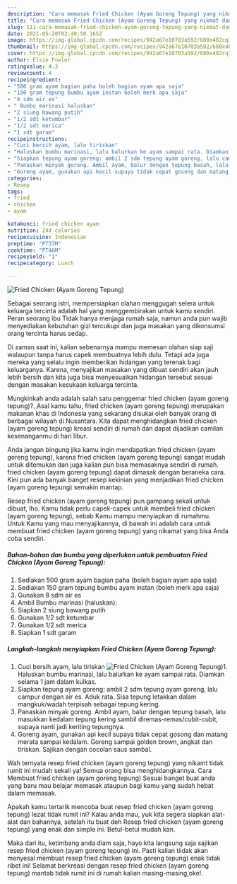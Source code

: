```yaml
---
description: "Cara memasak Fried Chicken (Ayam Goreng Tepung) yang nikmat dan Mudah Dibuat"
title: "Cara memasak Fried Chicken (Ayam Goreng Tepung) yang nikmat dan Mudah Dibuat"
slug: 111-cara-memasak-fried-chicken-ayam-goreng-tepung-yang-nikmat-dan-mudah-dibuat
date: 2021-05-20T02:49:50.165Z
image: https://img-global.cpcdn.com/recipes/942a67e10703a592/680x482cq70/fried-chicken-ayam-goreng-tepung-foto-resep-utama.jpg
thumbnail: https://img-global.cpcdn.com/recipes/942a67e10703a592/680x482cq70/fried-chicken-ayam-goreng-tepung-foto-resep-utama.jpg
cover: https://img-global.cpcdn.com/recipes/942a67e10703a592/680x482cq70/fried-chicken-ayam-goreng-tepung-foto-resep-utama.jpg
author: Elsie Fowler
ratingvalue: 4.3
reviewcount: 4
recipeingredient:
- "500 gram ayam bagian paha boleh bagian ayam apa saja"
- "150 gram tepung bumbu ayam instan boleh merk apa saja"
- "8 sdm air es"
- " Bumbu marinasi haluskan"
- "2 siung bawang putih"
- "1/2 sdt ketumbar"
- "1/2 sdt merica"
- "1 sdt garam"
recipeinstructions:
- "Cuci bersih ayam, lalu tiriskan"
- "Haluskan bumbu marinasi, lalu balurkan ke ayam sampai rata. Diamkan selama 1 jam dalam kulkas."
- "Siapkan tepung ayam goreng: ambil 2 sdm tepung ayam goreng, lalu campur dengan air es. Aduk rata. Sisa tepung letakkan dalam mangkuk/wadah terpisah sebagai tepung kering."
- "Panaskan minyak goreng. Ambil ayam, balur dengan tepung basah, lalu masukkan kedalam tepung kering sambil diremas-remas/cubit-cubit, supaya nanti jadi keriting tepungnya."
- "Goreng ayam, gunakan api kecil supaya tidak cepat gosong dan matang merata sampai kedalam. Goreng sampai golden brown, angkat dan tiriskan. Sajikan dengan cocolan saus sambal."
categories:
- Resep
tags:
- fried
- chicken
- ayam

katakunci: fried chicken ayam 
nutrition: 244 calories
recipecuisine: Indonesian
preptime: "PT37M"
cooktime: "PT46M"
recipeyield: "1"
recipecategory: Lunch

---
```



![Fried Chicken (Ayam Goreng Tepung)](https://img-global.cpcdn.com/recipes/942a67e10703a592/680x482cq70/fried-chicken-ayam-goreng-tepung-foto-resep-utama.jpg)

Sebagai seorang istri, mempersiapkan olahan menggugah selera untuk keluarga tercinta adalah hal yang menggembirakan untuk kamu sendiri. Peran seorang ibu Tidak hanya menjaga rumah saja, namun anda pun wajib menyediakan kebutuhan gizi tercukupi dan juga masakan yang dikonsumsi orang tercinta harus sedap.

Di zaman  saat ini, kalian sebenarnya mampu memesan olahan siap saji walaupun tanpa harus capek membuatnya lebih dulu. Tetapi ada juga mereka yang selalu ingin memberikan hidangan yang terenak bagi keluarganya. Karena, menyajikan masakan yang dibuat sendiri akan jauh lebih bersih dan kita juga bisa menyesuaikan hidangan tersebut sesuai dengan masakan kesukaan keluarga tercinta. 



Mungkinkah anda adalah salah satu penggemar fried chicken (ayam goreng tepung)?. Asal kamu tahu, fried chicken (ayam goreng tepung) merupakan makanan khas di Indonesia yang sekarang disukai oleh banyak orang di berbagai wilayah di Nusantara. Kita dapat menghidangkan fried chicken (ayam goreng tepung) kreasi sendiri di rumah dan dapat dijadikan camilan kesenanganmu di hari libur.

Anda jangan bingung jika kamu ingin mendapatkan fried chicken (ayam goreng tepung), karena fried chicken (ayam goreng tepung) sangat mudah untuk ditemukan dan juga kalian pun bisa memasaknya sendiri di rumah. fried chicken (ayam goreng tepung) dapat dimasak dengan beraneka cara. Kini pun ada banyak banget resep kekinian yang menjadikan fried chicken (ayam goreng tepung) semakin mantap.

Resep fried chicken (ayam goreng tepung) pun gampang sekali untuk dibuat, lho. Kamu tidak perlu capek-capek untuk membeli fried chicken (ayam goreng tepung), sebab Kamu mampu menyiapkan di rumahmu. Untuk Kamu yang mau menyajikannya, di bawah ini adalah cara untuk membuat fried chicken (ayam goreng tepung) yang nikamat yang bisa Anda coba sendiri.

<!--inarticleads1-->

##### Bahan-bahan dan bumbu yang diperlukan untuk pembuatan Fried Chicken (Ayam Goreng Tepung):

1. Sediakan 500 gram ayam bagian paha (boleh bagian ayam apa saja)
1. Sediakan 150 gram tepung bumbu ayam instan (boleh merk apa saja)
1. Gunakan 8 sdm air es
1. Ambil  Bumbu marinasi (haluskan):
1. Siapkan 2 siung bawang putih
1. Gunakan 1/2 sdt ketumbar
1. Gunakan 1/2 sdt merica
1. Siapkan 1 sdt garam




<!--inarticleads2-->

##### Langkah-langkah menyiapkan Fried Chicken (Ayam Goreng Tepung):

1. Cuci bersih ayam, lalu tiriskan
<img src="https://img-global.cpcdn.com/steps/cec6418b6172dd85/160x128cq70/fried-chicken-ayam-goreng-tepung-langkah-memasak-1-foto.jpg" alt="Fried Chicken (Ayam Goreng Tepung)">1. Haluskan bumbu marinasi, lalu balurkan ke ayam sampai rata. Diamkan selama 1 jam dalam kulkas.
1. Siapkan tepung ayam goreng: ambil 2 sdm tepung ayam goreng, lalu campur dengan air es. Aduk rata. Sisa tepung letakkan dalam mangkuk/wadah terpisah sebagai tepung kering.
1. Panaskan minyak goreng. Ambil ayam, balur dengan tepung basah, lalu masukkan kedalam tepung kering sambil diremas-remas/cubit-cubit, supaya nanti jadi keriting tepungnya.
1. Goreng ayam, gunakan api kecil supaya tidak cepat gosong dan matang merata sampai kedalam. Goreng sampai golden brown, angkat dan tiriskan. Sajikan dengan cocolan saus sambal.




Wah ternyata resep fried chicken (ayam goreng tepung) yang nikamt tidak rumit ini mudah sekali ya! Semua orang bisa menghidangkannya. Cara Membuat fried chicken (ayam goreng tepung) Sesuai banget buat anda yang baru mau belajar memasak ataupun bagi kamu yang sudah hebat dalam memasak.

Apakah kamu tertarik mencoba buat resep fried chicken (ayam goreng tepung) lezat tidak rumit ini? Kalau anda mau, yuk kita segera siapkan alat-alat dan bahannya, setelah itu buat deh Resep fried chicken (ayam goreng tepung) yang enak dan simple ini. Betul-betul mudah kan. 

Maka dari itu, ketimbang anda diam saja, hayo kita langsung saja sajikan resep fried chicken (ayam goreng tepung) ini. Pasti kalian tiidak akan menyesal membuat resep fried chicken (ayam goreng tepung) enak tidak ribet ini! Selamat berkreasi dengan resep fried chicken (ayam goreng tepung) mantab tidak rumit ini di rumah kalian masing-masing,oke!.

